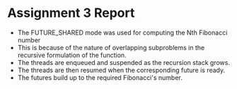 # Assignment 3 Report

- The FUTURE_SHARED mode was used for computing the Nth Fibonacci number
- This is because of the nature of overlapping subproblems in the recursive formulation of the function.
- The threads are enqueued and suspended as the recursion stack grows.
- The threads are then resumed when the corresponding future is ready.
- The futures build up to the required Fibonacci's number.